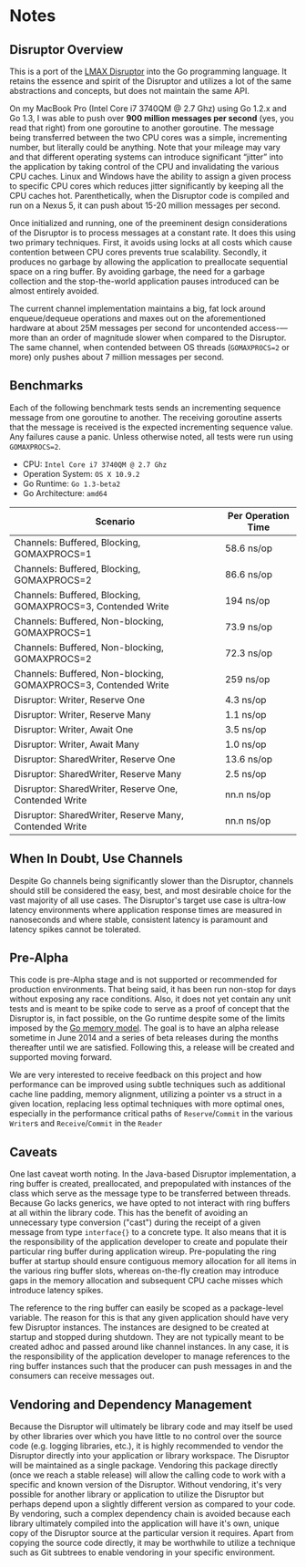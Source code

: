 Notes
=====

Disruptor Overview
----------------------------

This is a port of the [LMAX Disruptor](https://github.com/LMAX-Exchange/disruptor) into the Go programming language. It retains the essence and spirit of the Disruptor and utilizes a lot of the same abstractions and concepts, but does not maintain the same API.

On my MacBook Pro (Intel Core i7 3740QM @ 2.7 Ghz) using Go 1.2.x and Go 1.3, I was able to push over **900 million messages per second** (yes, you read that right) from one goroutine to another goroutine. The message being transferred between the two CPU cores was a simple, incrementing number, but literally could be anything. Note that your mileage may vary and that different operating systems can introduce significant “jitter” into the application by taking control of the CPU and invalidating the various CPU caches. Linux and Windows have the ability to assign a given process to specific CPU cores which reduces jitter significantly by keeping all the CPU caches hot.  Parenthetically, when the Disruptor code is compiled and run on a Nexus 5, it can push about 15-20 million messages per second.

Once initialized and running, one of the preeminent design considerations of the Disruptor is to process messages at a constant rate. It does this using two primary techniques. First, it avoids using locks at all costs which cause contention between CPU cores prevents true scalability. Secondly, it produces no garbage by allowing the application to preallocate sequential space on a ring buffer. By avoiding garbage, the need for a garbage collection and the stop-the-world application pauses introduced can be almost entirely avoided.

The current channel implementation maintains a big, fat lock around enqueue/dequeue operations and maxes out on the aforementioned hardware at about 25M messages per second for uncontended access-—more than an order of magnitude slower when compared to the Disruptor.  The same channel, when contended between OS threads (`GOMAXPROCS=2` or more) only pushes about 7 million messages per second.

Benchmarks
----------------------------
Each of the following benchmark tests sends an incrementing sequence message from one goroutine to another. The receiving goroutine asserts that the message is received is the expected incrementing sequence value. Any failures cause a panic. Unless otherwise noted, all tests were run using `GOMAXPROCS=2`.

* CPU: `Intel Core i7 3740QM @ 2.7 Ghz`
* Operation System: `OS X 10.9.2`
* Go Runtime: `Go 1.3-beta2`
* Go Architecture: `amd64`

Scenario | Per Operation Time
-------- | ------------------
Channels: Buffered, Blocking, GOMAXPROCS=1 | 58.6 ns/op
Channels: Buffered, Blocking, GOMAXPROCS=2 | 86.6 ns/op
Channels: Buffered, Blocking, GOMAXPROCS=3, Contended Write | 194 ns/op
Channels: Buffered, Non-blocking, GOMAXPROCS=1| 73.9 ns/op
Channels: Buffered, Non-blocking, GOMAXPROCS=2| 72.3 ns/op
Channels: Buffered, Non-blocking, GOMAXPROCS=3, Contended Write | 259 ns/op
Disruptor: Writer, Reserve One | 4.3 ns/op
Disruptor: Writer, Reserve Many | 1.1 ns/op
Disruptor: Writer, Await One | 3.5 ns/op
Disruptor: Writer, Await Many | 1.0 ns/op
Disruptor: SharedWriter, Reserve One | 13.6 ns/op
Disruptor: SharedWriter, Reserve Many | 2.5 ns/op
Disruptor: SharedWriter, Reserve One, Contended Write | nn.n ns/op
Disruptor: SharedWriter, Reserve Many, Contended Write | nn.n ns/op

When In Doubt, Use Channels
----------------------------
Despite Go channels being significantly slower than the Disruptor, channels should still be considered the easy, best, and most desirable choice for the vast majority of all use cases. The Disruptor's target use case is ultra-low latency environments where application response times are measured in nanoseconds and where stable, consistent latency is paramount and latency spikes cannot be tolerated.

Pre-Alpha
---------
This code is pre-Alpha stage and is not supported or recommended for production environments. That being said, it has been run non-stop for days without exposing any race conditions. Also, it does not yet contain any unit tests and is meant to be spike code to serve as a proof of concept that the Disruptor is, in fact possible, on the Go runtime despite some of the limits imposed by the [Go memory model](http://golang.org/ref/mem). The goal is to have an alpha release sometime in June 2014 and a series of beta releases during the months thereafter until we are satisfied. Following this, a release will be created and supported moving forward.

We are very interested to receive feedback on this project and how performance can be improved using subtle techniques such as additional cache line padding, memory alignment, utilizing a pointer vs a struct in a given location, replacing less optimal techniques with more optimal ones, especially in the performance critical paths of `Reserve`/`Commit` in the various `Writer`s and `Receive`/`Commit` in the `Reader`

Caveats
-------
One last caveat worth noting.  In the Java-based Disruptor implementation, a ring buffer is created, preallocated, and prepopulated with instances of the class which serve as the message type to be transferred between threads.  Because Go lacks generics, we have opted to not interact with ring buffers at all within the library code. This has the benefit of avoiding an unnecessary type conversion ("cast") during the receipt of a given message from type `interface{}` to a concrete type.  It also means that it is the responsibility of the application developer to create and populate their particular ring buffer during application wireup. Pre-populating the ring buffer at startup should ensure contiguous memory allocation for all items in the various ring buffer slots, whereas on-the-fly creation may introduce gaps in the memory allocation and subsequent CPU cache misses which introduce latency spikes.

The reference to the ring buffer can easily be scoped as a package-level variable. The reason for this is that any given application should have very few Disruptor instances. The instances are designed to be created at startup and stopped during shutdown. They are not typically meant to be created adhoc and passed around like channel instances. In any case, it is the responsibility of the application developer to manage references to the ring buffer instances such that the producer can push messages in and the consumers can receive messages out.

Vendoring and Dependency Management
-----------------------------------
Because the Disruptor will ultimately be library code and may itself be used by other libraries over which you have little to no control over the source code (e.g. logging libraries, etc.), it is highly recommended to vendor the Disruptor directly into your application or library workspace. The Disruptor will be maintained as a single package. Vendoring this package directly (once we reach a stable release) will allow the calling code to work with a specific and known version of the Disruptor. Without vendoring, it's very possible for another library or application to utilize the Disruptor but perhaps depend upon a slightly different version as compared to your code.  By vendoring, such a complex dependency chain is avoided because each library ultimately compiled into the application will have it's own, unique copy of the Disruptor source at the particular version it requires. Apart from copying the source code directly, it may be worthwhile to utilize a technique such as Git subtrees to enable vendoring in your specific environment.